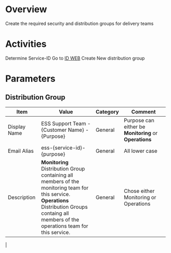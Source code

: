 
# Overview
Create the required security and distribution groups for delivery teams

# Activities
Determine Service-ID
Go to [ID WEB](https://idweb/IdentityManagement/aspx/groups/MyDLs.aspx)
Create New distribution group

# Parameters

## Distribution Group
|Item|Value|Category|Comment|
|-|-|-|-|
|Display Name | ESS Support Team - {Customer Name} - {Purpose} | General  | Purpose can either be **Monitoring** or **Operations** | 
|Email Alias| ess-{service-id}-{purpose} | General | All lower case |
|Description| **Monitoring** <br/> Distribution Group containing all members of the monitoring team for this service.<br/> **Operations**<br/> Distribution Groups containg all members of the operations team for this service. | General | Chose either Monitoring or Operations |
| 


